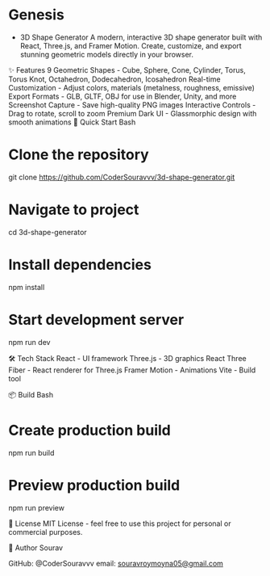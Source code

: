 # Genesis
- 3D Shape Generator
A modern, interactive 3D shape generator built with React, Three.js, and Framer Motion. Create, customize, and export stunning geometric models directly in your browser.

✨ Features
9 Geometric Shapes - Cube, Sphere, Cone, Cylinder, Torus, Torus Knot, Octahedron, Dodecahedron, Icosahedron
Real-time Customization - Adjust colors, materials (metalness, roughness, emissive)
Export Formats - GLB, GLTF, OBJ for use in Blender, Unity, and more
Screenshot Capture - Save high-quality PNG images
Interactive Controls - Drag to rotate, scroll to zoom
Premium Dark UI - Glassmorphic design with smooth animations
🚀 Quick Start
Bash

# Clone the repository
git clone https://github.com/CoderSouravvv/3d-shape-generator.git

# Navigate to project
cd 3d-shape-generator

# Install dependencies
npm install

# Start development server
npm run dev

🛠️ Tech Stack
React - UI framework
Three.js - 3D graphics
React Three Fiber - React renderer for Three.js
Framer Motion - Animations
Vite - Build tool

📦 Build
Bash

# Create production build
npm run build

# Preview production build
npm run preview

📝 License
    MIT License - feel free to use this project for personal or commercial purposes.

👤 Author
Sourav

GitHub: @CoderSouravvv
email: souravroymoyna05@gmail.com
